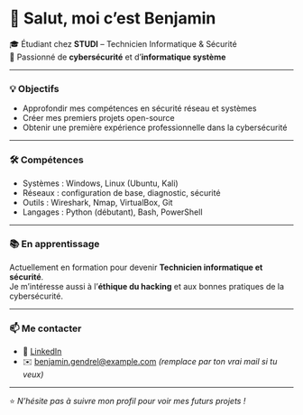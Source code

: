 # 👋 Salut, moi c’est Benjamin

🎓 Étudiant chez **STUDI** – Technicien Informatique & Sécurité  
🔐 Passionné de **cybersécurité** et d’**informatique système**

---

### 💡 Objectifs
- Approfondir mes compétences en sécurité réseau et systèmes
- Créer mes premiers projets open-source
- Obtenir une première expérience professionnelle dans la cybersécurité

---

### 🛠️ Compétences
- Systèmes : Windows, Linux (Ubuntu, Kali)
- Réseaux : configuration de base, diagnostic, sécurité
- Outils : Wireshark, Nmap, VirtualBox, Git
- Langages : Python (débutant), Bash, PowerShell

---

### 📚 En apprentissage
Actuellement en formation pour devenir **Technicien informatique et sécurité**.  
Je m’intéresse aussi à l’**éthique du hacking** et aux bonnes pratiques de la cybersécurité.

---

### 📫 Me contacter
- 🔗 [LinkedIn](https://www.linkedin.com/in/benjamingendrel)  
- ✉️ benjamin.gendrel@example.com *(remplace par ton vrai mail si tu veux)*

---

⭐ *N’hésite pas à suivre mon profil pour voir mes futurs projets !*


